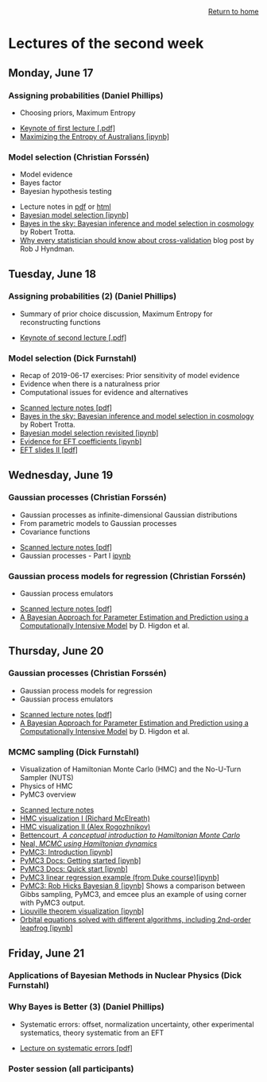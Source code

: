 <p align="right"><a href="https://nucleartalent.github.io/Bayes2019/">Return to home</a></p>

# Lectures of the second week

## Monday, June 17

### Assigning probabilities (Daniel Phillips)
* Choosing priors, Maximum Entropy
- [Keynote of first lecture [.pdf]](https://github.com/NuclearTalent/Bayes2019/blob/master/topics/assigning-probabilities/TALENT_M2a.pdf)
- [Maximizing the Entropy of Australians [ipynb]](https://github.com/NuclearTalent/Bayes2019/blob/master/topics/assigning-probabilities/MaxEnt_Australians.ipynb)


### Model selection (Christian Forss&eacute;n)
- Model evidence
- Bayes factor
- Bayesian hypothesis testing
* Lecture notes in [pdf](pub/model_selection-minted.pdf) or [html](pub/model_selection-bs.html)
* [Bayesian model selection [ipynb]](https://github.com/NuclearTalent/Bayes2019/blob/master/topics/model-selection/model-selection_I.ipynb)
* [Bayes in the sky: Bayesian inference and model selection in cosmology](https://arxiv.org/abs/0803.4089) by Robert Trotta.
* [Why every statistician should know about cross-validation](https://robjhyndman.com/hyndsight/crossvalidation/) blog post by Rob J Hyndman.




## Tuesday, June 18

### Assigning probabilities (2) (Daniel Phillips)
- Summary of prior choice discussion, Maximum Entropy for reconstructing functions
* [Keynote of second lecture [.pdf]](https://github.com/NuclearTalent/Bayes2019/blob/master/topics/assigning-probabilities/TALENT_T2b.pdf)


### Model selection (Dick Furnstahl)
- Recap of 2019-06-17 exercises: Prior sensitivity of model evidence
- Evidence when there is a naturalness prior
- Computational issues for evidence and alternatives
* [Scanned lecture notes [pdf]](https://github.com/NuclearTalent/Bayes2019/blob/master/topics/model-selection/pub/Lecture_T2a_rjf.pdf)
* [Bayes in the sky: Bayesian inference and model selection in cosmology](https://arxiv.org/abs/0803.4089) by Robert Trotta.
* [Bayesian model selection revisited [ipynb]](https://github.com/NuclearTalent/Bayes2019/blob/master/topics/model-selection/model-selection_I_rjf.ipynb)
* [Evidence for EFT coefficients [ipynb]](https://github.com/NuclearTalent/Bayes2019/blob/master/topics/model-selection/NuclearTalent/Bayes2019/blob/master/topics/Evidence_for_model_EFT_coefficients.ipynb)
* [EFT slides II [pdf]](https://github.com/NuclearTalent/Bayes2019/blob/master/topics/model-selection/EFT_slides_II.pdf)





## Wednesday, June 19

### Gaussian processes (Christian Forss&eacute;n)
- Gaussian processes as infinite-dimensional Gaussian distributions
- From parametric models to Gaussian processes
- Covariance functions
* [Scanned lecture notes [pdf]](https://github.com/NuclearTalent/Bayes2019/blob/master/topics/gaussian-processes/Lecture_W2b_cf.pdf)
* Gaussian processes - Part I [ipynb](https://github.com/NuclearTalent/Bayes2019/blob/master/topics/gaussian-processes/GP-I.ipynb)


### Gaussian process models for regression (Christian Forss&eacute;n)
- Gaussian process emulators
* [Scanned lecture notes [pdf]](https://github.com/NuclearTalent/Bayes2019/blob/master/topics/gaussian-processes/Lecture_Th2a_cf.pdf)
* [A Bayesian Approach for Parameter Estimation and Prediction using a Computationally Intensive Model](https://arxiv.org/abs/1407.3017) by D. Higdon et al.




## Thursday, June 20

### Gaussian processes (Christian Forss&eacute;n)
- Gaussian process models for regression
- Gaussian process emulators
* [Scanned lecture notes [pdf]](https://github.com/NuclearTalent/Bayes2019/blob/master/topics/gaussian-processes/Lecture_Th2a_cf.pdf)
* [A Bayesian Approach for Parameter Estimation and Prediction using a Computationally Intensive Model](https://arxiv.org/abs/1407.3017) by D. Higdon et al.


### MCMC sampling (Dick Furnstahl)
- Visualization of Hamiltonian Monte Carlo (HMC) and the No-U-Turn Sampler (NUTS)
- Physics of HMC
- PyMC3 overview
* [Scanned lecture notes](https://github.com/NuclearTalent/Bayes2019/blob/master/topics/mcmc-sampling/Lecture_W2a_rjf.pdf)
* [HMC visualization I (Richard McElreath)](http://elevanth.org/blog/2017/11/28/build-a-better-markov-chain/)
* [HMC visualization II (Alex Rogozhnikov)](https://arogozhnikov.github.io/2016/12/19/markov_chain_monte_carlo.html)
* [Bettencourt, *A conceptual introduction to Hamiltonian Monte Carlo*](https://github.com/NuclearTalent/Bayes2019/blob/master/topics/mcmc-sampling/Refs/Conceptual_introduction_to_Hamiltonian_Monte_Carlo_Betancourt_1701.02434.pdf)
* [Neal, *MCMC using Hamiltonian dynamics*](https://github.com/NuclearTalent/Bayes2019/blob/master/topics/mcmc-sampling/Refs/MCMC_using_Hamiltonian_dynamics_Neal_1206.1901.pdf)
* [PyMC3: Introduction [ipynb]](https://github.com/NuclearTalent/Bayes2019/blob/master/topics/mcmc-sampling/PyMC3/PyMC3_intro.ipynb)
* [PyMC3 Docs: Getting started [ipynb]](https://github.com/NuclearTalent/Bayes2019/blob/master/topics/mcmc-sampling/PyMC3/PyMC3_docs_getting_started.ipynb)
* [PyMC3 Docs: Quick start [ipynb]](https://github.com/NuclearTalent/Bayes2019/blob/master/topics/mcmc-sampling/PyMC3/PyMC3_docs_api_quickstart.ipynb)
* [PyMC3 linear regression example (from Duke course)[ipynb]](https://github.com/NuclearTalent/Bayes2019/blob/master/topics/mcmc-sampling/PyMC3/Linear_regression_S15B_PyMC3.ipynb)
* [PyMC3: Rob Hicks Bayesian 8 [ipynb]](https://github.com/NuclearTalent/Bayes2019/blob/master/topics/mcmc-sampling/PyMC3/Rob_Hicks_bayesian_8.ipynb) Shows a comparison between Gibbs sampling, PyMC3, and emcee plus an example of using corner with PyMC3 output.
* [Liouville theorem visualization [ipynb]](https://github.com/NuclearTalent/Bayes2019/blob/master/topics/mcmc-sampling/PyMC3/Liouville_theorem_visualization.ipynb)
* [Orbital equations solved with different algorithms, including 2nd-order leapfrog [ipynb]](https://github.com/NuclearTalent/Bayes2019/blob/master/topics/mcmc-sampling/PyMC3/Orbital_eqs_with_different_algorithms.ipynb)



## Friday, June 21

### Applications of Bayesian Methods in Nuclear Physics (Dick Furnstahl)

### Why Bayes is Better (3) (Daniel Phillips)
- Systematic errors: offset, normalization uncertainty, other experimental systematics, theory systematic from an EFT
* [Lecture on systematic errors [pdf]](https://github.com/NuclearTalent/Bayes2019/blob/master/topics/why-bayes-is-better/TALENT_F2a.pdf)


### Poster session (all participants)




